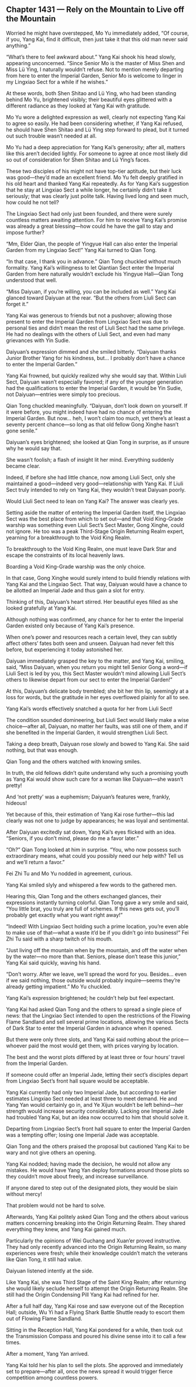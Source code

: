 ## Chapter 1431 — Rely on the Mountain to Live off the Mountain

Worried he might have overstepped, Mo Yu immediately added, “Of course, if you, Yang Kai, find it difficult, then just take it that this old man never said anything.”

“What’s there to feel awkward about.” Yang Kai shook his head slowly, appearing unconcerned. “Since Senior Mo is the master of Miss Shen and Miss Lü Ying, I naturally wouldn’t refuse. Not to mention merely departing from here to enter the Imperial Garden, Senior Mo is welcome to linger in my Lingxiao Sect for a while if he wishes.”

At these words, both Shen Shitao and Lü Ying, who had been standing behind Mo Yu, brightened visibly; their beautiful eyes glittered with a different radiance as they looked at Yang Kai with gratitude.

Mo Yu wore a delighted expression as well, clearly not expecting Yang Kai to agree so easily. He had been considering whether, if Yang Kai refused, he should have Shen Shitao and Lü Ying step forward to plead, but it turned out such trouble wasn’t needed at all.

Mo Yu had a deep appreciation for Yang Kai’s generosity; after all, matters like this aren’t decided lightly. For someone to agree at once most likely did so out of consideration for Shen Shitao and Lü Ying’s faces.

These two disciples of his might not have top-tier aptitude, but their luck was good—they’d made an excellent friend. Mo Yu felt deeply gratified in his old heart and thanked Yang Kai repeatedly. As for Yang Kai’s suggestion that he stay at Lingxiao Sect a while longer, he certainly didn’t take it seriously; that was clearly just polite talk. Having lived long and seen much, how could he not tell?

The Lingxiao Sect had only just been founded, and there were surely countless matters awaiting attention. For him to receive Yang Kai’s promise was already a great blessing—how could he have the gall to stay and impose further?

“Mm, Elder Qian, the people of Yingyue Hall can also enter the Imperial Garden from my Lingxiao Sect!” Yang Kai turned to Qian Tong.

“In that case, I thank you in advance.” Qian Tong chuckled without much formality. Yang Kai’s willingness to let Qiantian Sect enter the Imperial Garden from here naturally wouldn’t exclude his Yingyue Hall—Qian Tong understood that well.

“Miss Daiyuan, if you’re willing, you can be included as well.” Yang Kai glanced toward Daiyuan at the rear. “But the others from Liuli Sect can forget it.”

Yang Kai was generous to friends but not a pushover; allowing those present to enter the Imperial Garden from Lingxiao Sect was due to personal ties and didn’t mean the rest of Liuli Sect had the same privilege. He had no dealings with the others of Liuli Sect, and even had many grievances with Yin Sudie.

Daiyuan’s expression dimmed and she smiled bitterly. “Daiyuan thanks Junior Brother Yang for his kindness, but… I probably don’t have a chance to enter the Imperial Garden.”

Yang Kai frowned, but quickly realized why she would say that. Within Liuli Sect, Daiyuan wasn’t especially favored; if any of the younger generation had the qualifications to enter the Imperial Garden, it would be Yin Sudie, not Daiyuan—entries were simply too precious.

Qian Tong chuckled meaningfully. “Daiyuan, don’t look down on yourself. If it were before, you might indeed have had no chance of entering the Imperial Garden. But now… heh, I won’t claim too much, yet there’s at least a seventy percent chance—so long as that old fellow Gong Xinghe hasn’t gone senile.”

Daiyuan’s eyes brightened; she looked at Qian Tong in surprise, as if unsure why he would say that.

She wasn’t foolish; a flash of insight lit her mind. Everything suddenly became clear.

Indeed, if before she had little chance, now among Liuli Sect, only she maintained a good—indeed very good—relationship with Yang Kai. If Liuli Sect truly intended to rely on Yang Kai, they wouldn’t treat Daiyuan poorly.

Would Liuli Sect need to lean on Yang Kai? The answer was clearly yes.

Setting aside the matter of entering the Imperial Garden itself, the Lingxiao Sect was the best place from which to set out—and that Void King-Grade warship was something even Liuli Sect’s Sect Master, Gong Xinghe, could not ignore. He too was a peak Third-Stage Origin Returning Realm expert, yearning for a breakthrough to the Void King Realm.

To breakthrough to the Void King Realm, one must leave Dark Star and escape the constraints of its local heavenly laws.

Boarding a Void King-Grade warship was the only choice.

In that case, Gong Xinghe would surely intend to build friendly relations with Yang Kai and the Lingxiao Sect. That way, Daiyuan would have a chance to be allotted an Imperial Jade and thus gain a slot for entry.

Thinking of this, Daiyuan’s heart stirred. Her beautiful eyes filled as she looked gratefully at Yang Kai.

Although nothing was confirmed, any chance for her to enter the Imperial Garden existed only because of Yang Kai’s presence.

When one’s power and resources reach a certain level, they can subtly affect others’ fates both seen and unseen. Daiyuan had never felt this before, but experiencing it today astonished her.

Daiyuan immediately grasped the key to the matter, and Yang Kai, smiling, said, “Miss Daiyuan, when you return you might tell Senior Gong a word—if Liuli Sect is led by you, this Sect Master wouldn’t mind allowing Liuli Sect’s others to likewise depart from our sect to enter the Imperial Garden!”

At this, Daiyuan’s delicate body trembled; she bit her thin lip, seemingly at a loss for words, but the gratitude in her eyes overflowed plainly for all to see.

Yang Kai’s words effectively snatched a quota for her from Liuli Sect!

The condition sounded domineering, but Liuli Sect would likely make a wise choice—after all, Daiyuan, no matter her faults, was still one of them, and if she benefited in the Imperial Garden, it would strengthen Liuli Sect.

Taking a deep breath, Daiyuan rose slowly and bowed to Yang Kai. She said nothing, but that was enough.

Qian Tong and the others watched with knowing smiles.

In truth, the old fellows didn’t quite understand why such a promising youth as Yang Kai would show such care for a woman like Daiyuan—she wasn’t pretty!

And ‘not pretty’ was a euphemism; Daiyuan’s features were, frankly, hideous!

Yet because of this, their estimation of Yang Kai rose further—this lad clearly was not one to judge by appearances; he was loyal and sentimental.

After Daiyuan excitedly sat down, Yang Kai’s eyes flicked with an idea. “Seniors, if you don’t mind, please do me a favor later.”

“Oh?” Qian Tong looked at him in surprise. “You, who now possess such extraordinary means, what could you possibly need our help with? Tell us and we’ll return a favor.”

Fei Zhi Tu and Mo Yu nodded in agreement, curious.

Yang Kai smiled slyly and whispered a few words to the gathered men.

Hearing this, Qian Tong and the others exchanged glances, their expressions instantly turning colorful. Qian Tong gave a wry smile and said, “You little brat, you truly are full of schemes. If this news gets out, you’ll probably get exactly what you want right away!”

“Indeed! With Lingxiao Sect holding such a prime location, you’re even able to make use of that—what a waste it’d be if you didn’t go into business!” Fei Zhi Tu said with a sharp twitch of his mouth.

“Just living off the mountain when by the mountain, and off the water when by the water—no more than that. Seniors, please don’t tease this junior,” Yang Kai said quickly, waving his hand.

“Don’t worry. After we leave, we’ll spread the word for you. Besides… even if we said nothing, those outside would probably inquire—seems they’re already getting impatient.” Mo Yu chuckled.

Yang Kai’s expression brightened; he couldn’t help but feel expectant.

Yang Kai had asked Qian Tong and the others to spread a single piece of news: that the Lingxiao Sect intended to open the restrictions of the Flowing Flame Sandland and sell several prime locations, allowing the various Sects of Dark Star to enter the Imperial Garden in advance when it opened.

But there were only three slots, and Yang Kai said nothing about the price—whoever paid the most would get them, with prices varying by location.

The best and the worst plots differed by at least three or four hours’ travel from the Imperial Garden.

If someone could offer an Imperial Jade, letting their sect’s disciples depart from Lingxiao Sect’s front hall square would be acceptable.

Yang Kai currently had only two Imperial Jade, but according to earlier estimates Lingxiao Sect needed at least three to meet demand. He and Yang Yan would certainly go in, and Ye Xijun wouldn’t be left behind—her strength would increase security considerably. Lacking one Imperial Jade had troubled Yang Kai, but an idea now occurred to him that should solve it.

Departing from Lingxiao Sect’s front hall square to enter the Imperial Garden was a tempting offer; losing one Imperial Jade was acceptable.

Qian Tong and the others praised the proposal but cautioned Yang Kai to be wary and not give others an opening.

Yang Kai nodded; having made the decision, he would not allow any mistakes. He would have Yang Yan deploy formations around those plots so they couldn’t move about freely, and increase surveillance.

If anyone dared to step out of the designated plots, they would be slain without mercy!

That problem would not be hard to solve.

Afterwards, Yang Kai politely asked Qian Tong and the others about various matters concerning breaking into the Origin Returning Realm. They shared everything they knew, and Yang Kai gained much.

Particularly the opinions of Wei Guchang and Xuan’er proved instructive. They had only recently advanced into the Origin Returning Realm, so many experiences were fresh; while their knowledge couldn’t match the veterans like Qian Tong, it still had value.

Daiyuan listened intently at the side.

Like Yang Kai, she was Third Stage of the Saint King Realm; after returning she would likely seclude herself to attempt the Origin Returning Realm. She still had the Origin Condensing Pill Yang Kai had refined for her.

After a full half day, Yang Kai rose and saw everyone out of the Reception Hall; outside, Wu Yi had a Flying Shark Battle Shuttle ready to escort them out of Flowing Flame Sandland.

Sitting in the Reception Hall, Yang Kai pondered for a while, then took out the Transmission Compass and poured his divine sense into it to call a few times.

After a moment, Yang Yan arrived.

Yang Kai told her his plan to sell the plots. She approved and immediately set to prepare—after all, once the news spread it would trigger fierce competition among countless powers.